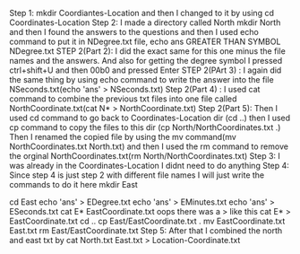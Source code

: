 Step 1: mkdir Coordiantes-Location and then I changed to it by using cd Coordinates-Location
Step 2: I made a directory called North mkdir North and then I found the answers to the questions and then I used echo command to put it in NDegree.txt file, echo ans GREATER THAN SYMBOL NDegree.txt
STEP 2(Part 2): I did the exact same for this one minus the file names and the answers. And also for getting the degree symbol I pressed ctrl+shift+U and then 00b0 and pressed Enter
STEP 2(PArt 3) : I again did the same thing by using echo command to write the answer into the file NSeconds.txt(echo 'ans' > NSeconds.txt)
Step 2(Part 4) : I used cat command to combine the previous txt files into one file called NorthCoordinate.txt(cat N* > NorthCoordinate.txt)
Step 2(Part 5): Then I used cd command to go back to Coordinates-Location dir (cd ..) then I used cp command to copy the files to this dir (cp North/NorthCoordinates.txt .)
Then I renamed the copied file by using the mv command(mv NorthCoordinates.txt North.txt) and then I used the rm command to remove the orginal NorthCoordinates.txt(rm North/NorthCoordinates.txt)
Step 3: I was already in the Coordinates-Location I didnt need to do anything
Step 4: Since step 4 is just step 2 with different file names I will just write the commands to do it here
mkdir East

cd East
echo 'ans' > EDegree.txt
echo 'ans' > EMinutes.txt
echo 'ans' > ESeconds.txt
cat E* EastCoordinate.txt
oops there was a > like this cat E* > EastCoordinate.txt
cd ..
cp East/EastCoordinate.txt .
mv EastCoordinate.txt East.txt
rm East/EastCoordinate.txt
Step 5: After that I combined the north and east txt by cat North.txt East.txt > Location-Coordinate.txt
